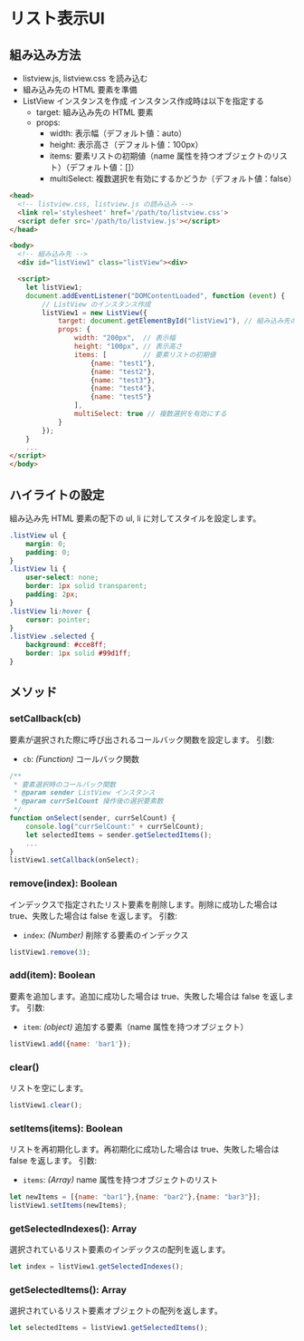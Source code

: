 # リスト表示UI

## 組み込み方法

- listview.js, listview.css を読み込む
- 組み込み先の HTML 要素を準備
- ListView インスタンスを作成
   インスタンス作成時は以下を指定する
   - target: 組み込み先の HTML 要素
   - props:
     - width: 表示幅（デフォルト値：auto）
     - height: 表示高さ（デフォルト値：100px）
     - items: 要素リストの初期値（name 属性を持つオブジェクトのリスト）（デフォルト値：[]）
     - multiSelect: 複数選択を有効にするかどうか（デフォルト値：false）

```html
<head>
  <!-- listview.css, listview.js の読み込み -->
  <link rel='stylesheet' href='/path/to/listview.css'>
  <script defer src='/path/to/listview.js'></script>
</head>

<body>
  <!-- 組み込み先 -->
  <div id="listView1" class="listView"><div>

  <script>    
    let listView1;
    document.addEventListener("DOMContentLoaded", function (event) {
        // ListView のインスタンス作成    
        listView1 = new ListView({   
            target: document.getElementById("listView1"), // 組み込み先の HTML 要素
            props: {
                width: "200px",  // 表示幅
                height: "100px", // 表示高さ
                items: [         // 要素リストの初期値
                    {name: "test1"},
                    {name: "test2"},
                    {name: "test3"},
                    {name: "test4"},                    
                    {name: "test5"}
                ],
                multiSelect: true // 複数選択を有効にする
            }
        });
    }
    ...
</script>
</body>
```

## ハイライトの設定

組み込み先 HTML 要素の配下の ul, li に対してスタイルを設定します。

```css  
.listView ul {
    margin: 0;
    padding: 0;
}
.listView li {
    user-select: none;
    border: 1px solid transparent;
    padding: 2px;
}
.listView li:hover {
    cursor: pointer;
}
.listView .selected {
    background: #cce8ff;
    border: 1px solid #99d1ff;
}
```

## メソッド

### setCallback(cb)

要素が選択された際に呼び出されるコールバック関数を設定します。
引数:

- `cb`: *(Function)* コールバック関数

```javascript
/**
 * 要素選択時のコールバック関数
 * @param sender ListView インスタンス
 * @param currSelCount 操作後の選択要素数
 */
function onSelect(sender, currSelCount) {
    console.log("currSelCount:" + currSelCount);
    let selectedItems = sender.getSelectedItems();
    ...
}
listView1.setCallback(onSelect);
```

### remove(index): Boolean

インデックスで指定されたリスト要素を削除します。削除に成功した場合は true、失敗した場合は false を返します。
引数:

- `index`: *(Number)* 削除する要素のインデックス

```javascript
listView1.remove(3);
```
### add(item): Boolean

要素を追加します。追加に成功した場合は true、失敗した場合は false を返します。
引数:

- `item`: *(object)* 追加する要素（name 属性を持つオブジェクト）

```javascript
listView1.add({name: 'bar1'});
```

### clear()

リストを空にします。

```javascript
listView1.clear();
```

### setItems(items): Boolean

リストを再初期化します。再初期化に成功した場合は true、失敗した場合は false を返します。
引数:

- `items`: *(Array)* name 属性を持つオブジェクトのリスト

```javascript
let newItems = [{name: "bar1"},{name: "bar2"},{name: "bar3"}];
listView1.setItems(newItems);
```

### getSelectedIndexes(): Array

選択されているリスト要素のインデックスの配列を返します。

```javascript
let index = listView1.getSelectedIndexes();
```
### getSelectedItems(): Array

選択されているリスト要素オブジェクトの配列を返します。

```javascript
let selectedItems = listView1.getSelectedItems();
```

